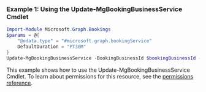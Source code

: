 ### Example 1: Using the Update-MgBookingBusinessService Cmdlet
```powershell
Import-Module Microsoft.Graph.Bookings
$params = @{
	"@odata.type" = "#microsoft.graph.bookingService"
	DefaultDuration = "PT30M"
}
Update-MgBookingBusinessService -BookingBusinessId $bookingBusinessId -BookingServiceId $bookingServiceId -BodyParameter $params
```
This example shows how to use the Update-MgBookingBusinessService Cmdlet.
To learn about permissions for this resource, see the [permissions reference](/graph/permissions-reference).
